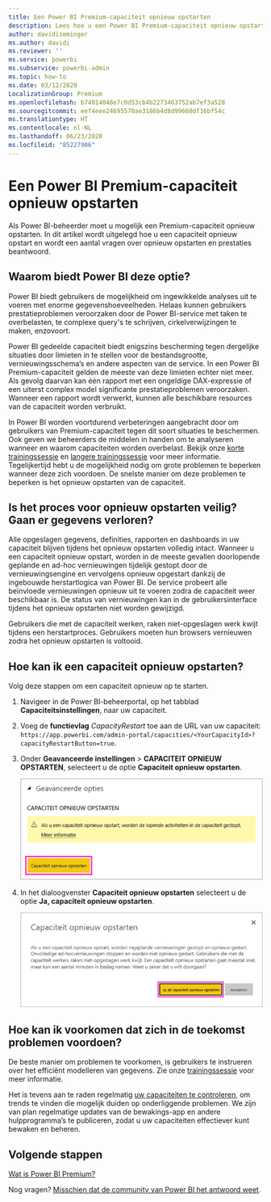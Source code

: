 ```yaml
---
title: Een Power BI Premium-capaciteit opnieuw opstarten
description: Lees hoe u een Power BI Premium-capaciteit opnieuw opstart om problemen met de prestaties op te lossen.
author: davidiseminger
ms.author: davidi
ms.reviewer: ''
ms.service: powerbi
ms.subservice: powerbi-admin
ms.topic: how-to
ms.date: 03/12/2020
LocalizationGroup: Premium
ms.openlocfilehash: b74014048e7c0d53cb4b2273463752ab7ef3a528
ms.sourcegitcommit: eef4eee24695570ae3186b4d8d99660df16bf54c
ms.translationtype: HT
ms.contentlocale: nl-NL
ms.lasthandoff: 06/23/2020
ms.locfileid: "85227906"
---
```

# <a name="restart-a-power-bi-premium-capacity"></a>Een Power BI Premium-capaciteit opnieuw opstarten

Als Power BI-beheerder moet u mogelijk een Premium-capaciteit opnieuw opstarten. In dit artikel wordt uitgelegd hoe u een capaciteit opnieuw opstart en wordt een aantal vragen over opnieuw opstarten en prestaties beantwoord.

## <a name="why-does-power-bi-provide-this-option"></a>Waarom biedt Power BI deze optie?

Power BI biedt gebruikers de mogelijkheid om ingewikkelde analyses uit te voeren met enorme gegevenshoeveelheden. Helaas kunnen gebruikers prestatieproblemen veroorzaken door de Power BI-service met taken te overbelasten, te complexe query's te schrijven, cirkelverwijzingen te maken, enzovoort.

Power BI gedeelde capaciteit biedt enigszins bescherming tegen dergelijke situaties door limieten in te stellen voor de bestandsgrootte, vernieuwingsschema’s en andere aspecten van de service. In een Power BI Premium-capaciteit gelden de meeste van deze limieten echter niet meer. Als gevolg daarvan kan één rapport met een ongeldige DAX-expressie of een uiterst complex model significante prestatieproblemen veroorzaken. Wanneer een rapport wordt verwerkt, kunnen alle beschikbare resources van de capaciteit worden verbruikt. 

In Power BI worden voortdurend verbeteringen aangebracht door om gebruikers van Premium-capaciteit tegen dit soort situaties te beschermen. Ook geven we beheerders de middelen in handen om te analyseren wanneer en waarom capaciteiten worden overbelast. Bekijk onze [korte trainingssessie](https://www.youtube.com/watch?v=UgsjMbhi_Bk&feature=youtu.be) en [langere trainingssessie](https://powerbi.tips/2018/07/) voor meer informatie. Tegelijkertijd hebt u de mogelijkheid nodig om grote problemen te beperken wanneer deze zich voordoen. De snelste manier om deze problemen te beperken is het opnieuw opstarten van de capaciteit.

## <a name="is-the-restart-process-safe-will-i-lose-any-data"></a>Is het proces voor opnieuw opstarten veilig? Gaan er gegevens verloren?

Alle opgeslagen gegevens, definities, rapporten en dashboards in uw capaciteit blijven tijdens het opnieuw opstarten volledig intact. Wanneer u een capaciteit opnieuw opstart, worden in de meeste gevallen doorlopende geplande en ad-hoc vernieuwingen tijdelijk gestopt door de vernieuwingsengine en vervolgens opnieuw opgestart dankzij de ingebouwde herstartlogica van Power BI. De service probeert alle beïnvloede vernieuwingen opnieuw uit te voeren zodra de capaciteit weer beschikbaar is. De status van vernieuwingen kan in de gebruikersinterface tijdens het opnieuw opstarten niet worden gewijzigd. 

Gebruikers die met de capaciteit werken, raken niet-opgeslagen werk kwijt tijdens een herstartproces. Gebruikers moeten hun browsers vernieuwen zodra het opnieuw opstarten is voltooid.

## <a name="how-do-i-restart-a-capacity"></a>Hoe kan ik een capaciteit opnieuw opstarten?

Volg deze stappen om een capaciteit opnieuw op te starten.

1. Navigeer in de Power BI-beheerportal, op het tabblad **Capaciteitsinstellingen**, naar uw capaciteit. 

1. Voeg de **functievlag** *CapacityRestart* toe aan de URL van uw capaciteit: `https://app.powerbi.com/admin-portal/capacities/<YourCapacityId>?capacityRestartButton=true`.

1. Onder **Geavanceerde instellingen** > **CAPACITEIT OPNIEUW OPSTARTEN**, selecteert u de optie **Capaciteit opnieuw opstarten**.

    ![Capaciteit opnieuw opstarten](media/service-admin-premium-restart/restart-capacity.png)

1. In het dialoogvenster **Capaciteit opnieuw opstarten** selecteert u de optie **Ja, capaciteit opnieuw opstarten**.

    ![Opnieuw opstarten bevestigen](media/service-admin-premium-restart/confirm-restart.png)

## <a name="how-can-i-prevent-issues-from-happening-in-the-future"></a>Hoe kan ik voorkomen dat zich in de toekomst problemen voordoen?

De beste manier om problemen te voorkomen, is gebruikers te instrueren over het efficiënt modelleren van gegevens. Zie onze [trainingssessie](https://powerbi.tips/2018/07/) voor meer informatie.

Het is tevens aan te raden regelmatig [uw capaciteiten te controleren](service-admin-premium-monitor-capacity.md), om trends te vinden die mogelijk duiden op onderliggende problemen. We zijn van plan regelmatige updates van de bewakings-app en andere hulpprogramma’s te publiceren, zodat u uw capaciteiten effectiever kunt bewaken en beheren.

## <a name="next-steps"></a>Volgende stappen

[Wat is Power BI Premium?](service-premium-what-is.md)

Nog vragen? [Misschien dat de community van Power BI het antwoord weet](https://community.powerbi.com/).
